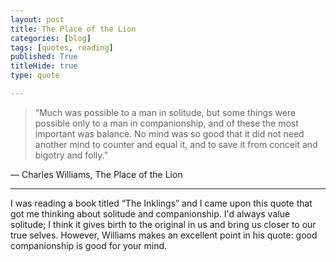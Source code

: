 ```yaml
---
layout: post
title: The Place of the Lion
categories: [blog]
tags: [quotes, reading]
published: True
titleHide: true
type: quote

---
```


> “Much was possible to a man in solitude, but some things were possible only to a man in companionship, and of these the most important was balance. No mind was so good that it did not need another mind to counter and equal it, and to save it from conceit and bigotry and folly.”
<footer>— Charles Williams, The Place of the Lion</footer>

***

I was reading a book titled “The Inklings” and I came upon this quote that got me thinking about solitude and companionship. I'd always value solitude; I think it gives birth to the original in us and bring us closer to our true selves. However, Williams makes an excellent point in his quote: good companionship is good for your mind.